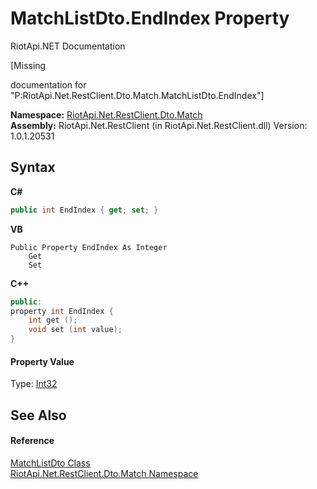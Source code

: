 # MatchListDto.EndIndex Property 
RiotApi.NET Documentation 

\[Missing <summary> documentation for "P:RiotApi.Net.RestClient.Dto.Match.MatchListDto.EndIndex"\]

**Namespace:**&nbsp;<a href="119ce159-34e9-7e8a-13ff-b7a4fc7406a6">RiotApi.Net.RestClient.Dto.Match</a><br />**Assembly:**&nbsp;RiotApi.Net.RestClient (in RiotApi.Net.RestClient.dll) Version: 1.0.1.20531

## Syntax

**C#**<br />
``` C#
public int EndIndex { get; set; }
```

**VB**<br />
``` VB
Public Property EndIndex As Integer
	Get
	Set
```

**C++**<br />
``` C++
public:
property int EndIndex {
	int get ();
	void set (int value);
}
```


#### Property Value
Type: <a href="http://msdn2.microsoft.com/en-us/library/td2s409d" target="_blank">Int32</a>

## See Also


#### Reference
<a href="a4c85f07-fe81-182c-7a65-5ebf3976d281">MatchListDto Class</a><br /><a href="119ce159-34e9-7e8a-13ff-b7a4fc7406a6">RiotApi.Net.RestClient.Dto.Match Namespace</a><br />